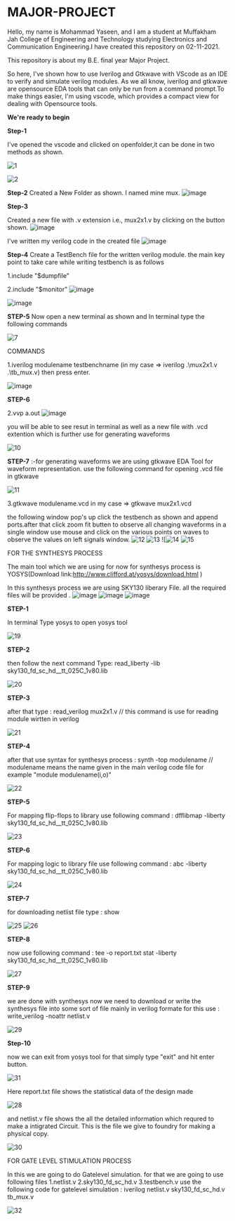# MAJOR-PROJECT

Hello, my name is Mohammad Yaseen, and I am a student at Muffakham Jah College of Engineering and Technology studying Electronics and Communication Engineering.I have created this repository on 02-11-2021.

This repository is about my B.E. final year Major Project.

So here, I've shown how to use Iverilog and Gtkwave with VScode as an IDE to verify and simulate verilog modules.
As we all know, iverilog and gtkwave are opensource EDA tools that can only be run from a command prompt.To make things easier, I'm using vscode, which provides a compact view for dealing with Opensource tools.

**We're ready to begin**

**Step-1**

I've opened the vscode and clicked on openfolder,it can be done in two methods as shown.


![1](https://user-images.githubusercontent.com/48184231/139592710-88827e56-72da-4875-84d9-8ec65815bee3.png)

![2](https://user-images.githubusercontent.com/48184231/139592765-a0930fff-b6a8-4f23-a3bc-04453641386f.png)


**Step-2**
Created a New Folder as shown. I named mine mux.
![image](https://user-images.githubusercontent.com/93651596/140561318-cf0f8e86-0813-42a7-b222-81aa7b3b189b.png)

**Step-3**

Created a new file with .v extension i.e., mux2x1.v by clicking on the button shown.
![image](https://user-images.githubusercontent.com/93651596/140562692-7a6b8ce2-c404-4649-972a-6ff8a2aaf5da.png)


I've written my verilog code in the created file
![image](https://user-images.githubusercontent.com/93651596/140562911-3e69570c-d197-4447-a2cf-15f83c8f12e6.png)

**Step-4**
Create a TestBench file for the written verilog module. the main key point to take care while writing testbench is as follows

1.include "$dumpfile"

2.include "$monitor"
![image](https://user-images.githubusercontent.com/93651596/140562048-b5d74f8a-c933-4370-9091-bdbaa3ec5822.png)

![image](https://user-images.githubusercontent.com/93651596/140562141-7abd325c-e8ba-4411-b9c6-16c5f9be3917.png)




**STEP-5** Now open a new terminal as shown and In terminal type the following commands

![7](https://user-images.githubusercontent.com/84916459/140509915-22a191af-1030-40c7-925a-1a90f6df643b.png)

COMMANDS

1.iverilog modulename testbenchname (in my case => iverilog .\mux2x1.v .\tb_mux.v) then press enter.

![image](https://user-images.githubusercontent.com/70074468/141676295-c46bfa27-1349-4c20-b17a-49ce9065660e.png)

**STEP-6**

2.vvp a.out
![image](https://user-images.githubusercontent.com/70074468/141676367-fbd1da68-515f-43ca-a75f-75cc6c4cc485.png)

you will be able to see resut in terminal as well as a new file with .vcd extention which is further use for generating waveforms

![10](https://user-images.githubusercontent.com/84916459/140510036-911b9117-8b3f-4de1-b936-024555bd18d5.png)

**STEP-7** :-for generating waveforms we are using gtkwave EDA Tool for waveform representation. use the following command for opening .vcd file in gtkwave

![11](https://user-images.githubusercontent.com/84916459/140510093-886e747c-ff12-4b26-a743-b4ab92df5ced.png)

3.gtkwave modulename.vcd in my case => gtkwave mux2x1.vcd


the following window pop's up click the testbench as shown and append ports.after that click zoom fit butten to observe all changing waveforms in a single window use mouse and click on the various points on waves to observe the values on left signals window.
![12](https://user-images.githubusercontent.com/84916459/140510111-57af7337-8e49-4532-a685-c7ee132c06bd.png)
![13](https://user-images.githubusercontent.com/84916459/140510295-0e2ce87e-763a-4d39-ae43-374a1ac707bc.png)
![![14](https://user-images.githubusercontent.com/84916459/140510185-9e12bf8a-22fd-4dba-9307-95472bcb2e1d.png)
![15](https://user-images.githubusercontent.com/84916459/140510317-06a6fbb2-4298-4af4-bc71-15397d5d38e6.png)

FOR THE SYNTHESYS PROCESS

The main tool which we are using for now for synthesys process is YOSYS(Download link:http://www.clifford.at/yosys/download.html )

In this synthesys process we are using SKY130 liberary File. all the required files will be provided .
![image](https://user-images.githubusercontent.com/93651596/140564257-795ded2a-02a6-400e-b102-674b446365a0.png)
![image](https://user-images.githubusercontent.com/93651596/140564318-ba681ef9-6468-4471-8d4b-9f0c39d8e722.png)
![image](https://user-images.githubusercontent.com/93651596/140564384-bc221f77-07fe-4269-8ccd-9b51b1431c80.png)




**STEP-1**

In terminal Type yosys to open yosys tool

![19](https://user-images.githubusercontent.com/84916459/140510389-3364006e-3406-4f9e-9500-0e9f1ee369e6.png)

**STEP-2**

then follow the next command Type: read_liberty -lib sky130_fd_sc_hd__tt_025C_1v80.lib

![20](https://user-images.githubusercontent.com/84916459/140510519-b11ac485-f83b-4cd7-ac47-03452cf3a92f.png)

**STEP-3**

after that type : read_verilog mux2x1.v // this command is use for reading module wirtten in verilog

![21](https://user-images.githubusercontent.com/84916459/140510540-6ee2b6a5-97e1-4d21-bfce-81ace953c715.png)

**STEP-4**

after that use syntax for synthesys process : synth -top modulename // modulename means the name given in the main verilog code file for example "module modulename(i,o)"

![22](https://user-images.githubusercontent.com/84916459/140510552-22c1fb7f-9898-4058-a44d-721654dc6049.png)

**STEP-5**

For mapping flip-flops to library use following command : dfflibmap -liberty sky130_fd_sc_hd__tt_025C_1v80.lib

![23](https://user-images.githubusercontent.com/84916459/140510586-8650d19e-79e8-4153-aabb-8e2f10f707f3.png)

**STEP-6**

For mapping logic to library file use following command : abc -liberty sky130_fd_sc_hd__tt_025C_1v80.lib

![24](https://user-images.githubusercontent.com/84916459/140510609-c073332a-9aaa-4bc2-9748-45ac8f2e844e.png)

**STEP-7**

for downloading netlist file type : show

![25](https://user-images.githubusercontent.com/84916459/140510650-f33e0c62-f8cc-4f5c-a63b-e4d467750188.png)
![26](https://user-images.githubusercontent.com/84916459/140510700-15e5a171-ce77-4cbb-ae35-ae86f5bfa9bb.png)

**STEP-8**

now use following command : tee -o report.txt stat -liberty sky130_fd_sc_hd__tt_025C_1v80.lib

![27](https://user-images.githubusercontent.com/84916459/140510726-269ea10f-4a05-40fc-82f7-5c856f2cf413.png)

**STEP-9**

we are done with synthesys now we need to download or write the synthesys file into some sort of file mainly in verilog formate for this use : write_verilog -noattr netlist.v

![29](https://user-images.githubusercontent.com/84916459/140510820-fc4a2b09-958d-4758-8b5e-a5b80d455925.png)

**Step-10**

now we can exit from yosys tool for that simply type "exit" and hit enter button.

![31](https://user-images.githubusercontent.com/84916459/140510875-a38bd9a1-4b6b-4f2c-8e50-c0847b341bb6.png)

Here report.txt file shows the statistical data of the design made 

![28](https://user-images.githubusercontent.com/84916459/140510939-8dc0145f-3c11-46cb-9353-b8a228876885.png)

and netlist.v file shows the all the detailed information which requred to make a intigrated Circuit. This is the file we give to foundry for making a physical copy.

![30](https://user-images.githubusercontent.com/84916459/140510955-97d2bf7a-1dd2-438c-8339-bf2542db0496.png)

FOR GATE LEVEL STIMULATION PROCESS

In this we are going to do Gatelevel simulation. for that we are going to use following files 1.netlist.v 2.sky130_fd_sc_hd.v 3.testbench.v use the following code for gatelevel simulation : iverilog netlist.v sky130_fd_sc_hd.v tb_mux.v

![32](https://user-images.githubusercontent.com/84916459/140510984-7a7da4d1-4fa5-46c5-b10c-afa2433809e0.png)
